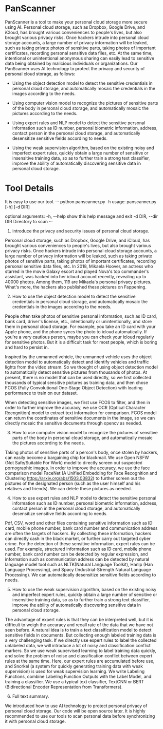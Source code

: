 # PanScanner

PanScanner is a tool to make your personal cloud storage more secure using AI.
Personal cloud storage, such as Dropbox, Google Drive, and iCloud,  has brought various conveniences to people's lives, but also brought various privacy risks. Once hackers intrude into personal cloud storage accounts, a large number of privacy information will be leaked, such as taking private photos of sensitive parts, taking photos of important certificates, recording personal sensitive data files, etc. At the same time, intentional or unintentional anonymous sharing can easily lead to sensitive data being obtained by malicious individuals or organizations.
Our PanScanner uses AI technology to protect the privacy and security of personal cloud storage, as follows:

 - Using the object detection model to detect the sensitive credentials in personal cloud storage, and automatically mosaic the credentials in the images according to the needs.

- Using computer vision model to recognize the pictures of sensitive parts of the body in personal cloud storage, and automatically mosaic the pictures according to the needs.

- Using expert rules and NLP model to detect the sensitive personal information such as ID number, personal biometric information, address, contact person in the personal cloud storage, and automatically desensitize sensitive fields according to needs.

- Using the weak supervision algorithm, based on the existing noisy and imperfect expert rules, quickly obtain a large number of sensitive or insensitive training data, so as to further train a strong text classifier, improve the ability of automatically discovering sensitive data in personal cloud storage.

# Tool Details

It is easy to use our tool.
···
 python panscanner.py -h
 usage: panscanner.py [-h] [-d DIR]

 optional arguments:
   -h, --help         show this help message and exit
   -d DIR, --dir DIR  Directory to scan
···

1. Introduce the privacy and security issues of personal cloud storage.

Personal cloud storage, such as Dropbox, Google Drive, and iCloud,  has brought various conveniences to people's lives, but also brought various privacy risks. Once hackers intrude into personal cloud storage accounts, a large number of privacy information will be leaked, such as taking private photos of sensitive parts, taking photos of important certificates, recording personal sensitive data files, etc.  In 2018, Mikaela Hoover, an actress who starred in the movie Galaxy escort and played Nova's top commander's assistant, was hacked into her icloud account recently, revealing up to 40000 photos. Among them, 119 are Mikaela's personal privacy pictures. What's more, the hackers also published these pictures on Fappening.

2. How to use the object detection model to detect the sensitive credentials in personal cloud storage, and automatically mosaic the credentials in the images according to the needs.

People often take photos of sensitive personal information, such as ID card, bank card, driver's license, etc., intentionally or unintentionally, and store them in personal cloud storage. For example, you take an ID card with your Apple phone, and the phone syncs the photo to icloud automatically. If you're a very cautious person, maybe you can check your icloud regularly for sensitive photos. But it is a difficult task for most people, which is boring and hard to persist in.

Inspired by the unmanned vehicle, the unmanned vehicle uses the object detection model to automatically detect and identify vehicles and traffic lights from the video stream. So we thought of using object detection model to automatically detect sensitive pictures from thousands of photos. At present, there is no model that can be used directly, so we first collected thousands of typical sensitive pictures as training data, and then chose FCOS (Fully Convolutional One-Stage Object Detection) with leading performance to train on our dataset. 

When detecting sensitive images, we first use FCOS to filter, and then in order to further improve the accuracy, we use OCR (Optical Character Recognition) model to extract text information for comparison. FCOS model can return the coordinates of sensitive documents in the image, so we can directly mosaic the sensitive documents through opencv as needed.

3. How to use computer vision model to recognize the pictures of sensitive parts of the body in personal cloud storage, and automatically mosaic the pictures according to the needs.

Taking photos of sensitive parts of a person's body, once stolen by hackers, can easily become a bargaining chip for blackmail. We use Open NSFW (Not Safe/Suitable For Work) model to directly screen out suspected pornographic images. In order to improve the accuracy, we use the face comparison model FaceNet (A Unified Embedding for Face Recognition and Clustering https://arxiv.org/abs/1503.03832) to further screen out the pictures of the designated person (such as the user himself and his relatives and friends). We can delete these pictures as needed.

4. How to use expert rules and NLP model to detect the sensitive personal information such as ID number, personal biometric information, address, contact person in the personal cloud storage, and automatically desensitize sensitive fields according to needs.

Pdf, CSV, word and other files containing sensitive information such as ID card, mobile phone number, bank card number and communication address are often the targets of hackers. By collecting these information, hackers can directly cash in the black market, or further carry out targeted cyber crime. For the detection of these sensitive information, expert rules can be used. For example, structured information such as ID card, mobile phone number, bank card number can be detected by regular expression, and information such as communication address can be detected by natural language model tool such as NLTK(Natural Language Toolkit), Hanlp (Han Language Processing), and Spacy (Industrial-Strength Natural Language Processing).  We can automatically desensitize sensitive fields according to needs.

5. How to use the weak supervision algorithm, based on the existing noisy and imperfect expert rules, quickly obtain a large number of sensitive or insensitive training data, so as to further train a strong text classifier, improve the ability of automatically discovering sensitive data in personal cloud storage.

The advantage of expert rules is that they can be interpreted well, but it is difficult to weigh the accuracy and recall rate of the data that we have not seen before. A natural idea is to train a text classification model to detect sensitive fields in documents. But collecting enough labeled training data is a very challenging task. If we directly use expert rules to label the collected unlabeled data, we will introduce a lot of noisy and classification conflict markers. So we use weak supervised learning to label training data quickly, and solve the problem of noise and classification conflict between expert rules at the same time. Here, our expert rules are accumulated before use, and Snorkel (a system for quickly generating training data with weak supervision) is used for weak supervision learning. We write Labeling Functions, combine Labeling Function Outputs with the Label Model, and training a classifier. We use a typical text classifier, TextCNN or BERT (Bidirectional Encoder Representation from Transformers).


6. Full text summary.

We introduced how to use AI technology to protect personal privacy of personal cloud storage. Our code will be open source later. It is highly recommended to use our tools to scan personal data before synchronizing it with personal cloud storage.
